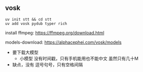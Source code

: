 
## vosk

```
uv init stt && cd stt
uv add vosk pydub typer rich
```

install ffmpeg: https://ffmpeg.org/download.html

models-download: https://alphacephei.com/vosk/models

- 要下载大模型
  - 小模型 没有时间戳，只有手机能用也不能中文 虽然只有几十M
- 缺点，没有 逗号句号，只有空格间隔